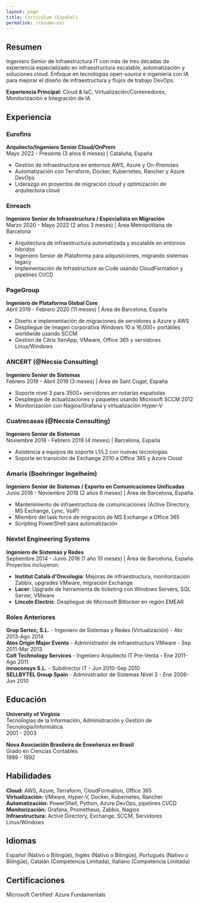```yaml
---
layout: page
title: Currículum (Español)
permalink: /resume-es/
---
```


## Resumen
Ingeniero Senior de Infraestructura IT con más de tres décadas de experiencia especializado en infraestructura escalable, automatización y soluciones cloud. Enfoque en tecnologías open-source e ingeniería con IA para mejorar el diseño de infraestructura y flujos de trabajo DevOps.

**Experiencia Principal:** Cloud & IaC, Virtualización/Contenedores, Monitorización e Integración de IA

## Experiencia

### Eurofins
**Arquitecto/Ingeniero Senior Cloud/OnPrem**  
Mayo 2022 - Presente (3 años 6 meses) | Cataluña, España  
- Gestión de infraestructura en entornos AWS, Azure y On-Premises
- Automatización con Terraform, Docker, Kubernetes, Rancher y Azure DevOps
- Liderazgo en proyectos de migración cloud y optimización de arquitectura cloud

### Enreach
**Ingeniero Senior de Infraestructura / Especialista en Migración**  
Marzo 2020 - Mayo 2022 (2 años 3 meses) | Área Metropolitana de Barcelona  
- Arquitectura de infraestructura automatizada y escalable en entornos híbridos
- Ingeniero Senior de Plataforma para adquisiciones, migrando sistemas legacy
- Implementación de Infrastructure as Code usando CloudFormation y pipelines CI/CD

### PageGroup
**Ingeniero de Plataforma Global Core**  
Abril 2019 - Febrero 2020 (11 meses) | Área de Barcelona, España  
- Diseño e implementación de migraciones de servidores a Azure y AWS
- Despliegue de imagen corporativa Windows 10 a 16,000+ portátiles worldwide usando SCCM
- Gestión de Citrix XenApp, VMware, Office 365 y servidores Linux/Windows

### ANCERT (@Necsia Consulting)
**Ingeniero Senior de Sistemas**  
Febrero 2019 - Abril 2019 (3 meses) | Área de Sant Cugat, España  
- Soporte nivel 3 para 3500+ servidores en notarías españolas
- Despliegue de actualizaciones y paquetes usando Microsoft SCCM 2012
- Monitorización con Nagios/Grafana y virtualización Hyper-V

### Cuatrecasas (@Necsia Consulting)
**Ingeniero Senior de Sistemas**  
Noviembre 2018 - Febrero 2019 (4 meses) | Barcelona, España  
- Asistencia a equipos de soporte L1/L2 con nuevas tecnologías
- Soporte en transición de Exchange 2010 a Office 365 y Azure Cloud

### Amaris (Boehringer Ingelheim)
**Ingeniero Senior de Sistemas / Experto en Comunicaciones Unificadas**  
Junio 2016 - Noviembre 2018 (2 años 6 meses) | Área de Barcelona, España  
- Mantenimiento de infraestructura de comunicaciones (Active Directory, MS Exchange, Lync, VoIP)
- Miembro del task force de migración de MS Exchange a Office 365
- Scripting PowerShell para automatización

### Nextel Engineering Systems
**Ingeniero de Sistemas y Redes**  
Septiembre 2014 - Junio 2016 (1 año 10 meses) | Área de Barcelona, España  
Proyectos incluyeron:
- **Institut Català d'Oncologia**: Mejoras de infraestructura, monitorización Zabbix, upgrades VMware, migración Exchange
- **Lacer**: Upgrade de herramienta de ticketing con Windows Servers, SQL Server, VMware
- **Lincoln Electric**: Despliegue de Microsoft Bitlocker en región EMEAR

### Roles Anteriores
**Grup Sertec, S.L.** - Ingeniero de Sistemas y Redes (Virtualización) - Abr 2013-Ago 2014  
**Atos Origin Major Events** - Administrador de Infraestructura VMware - Sep 2011-Mar 2013  
**Colt Technology Services** - Ingeniero Arquitecto IT Pre-Venta - Ene 2011-Ago 2011  
**innoconsys S.L.** - Subdirector IT - Jun 2010-Sep 2010  
**SELLBYTEL Group Spain** - Administrador de Sistemas Nivel 3 - Ene 2006-Jun 2010

## Educación
**University of Virginia**  
Tecnologías de la Información, Administración y Gestión de Tecnología/Informática  
2001 - 2003

**Nova Asociación Brasileira de Enseñanza en Brasil**  
Grado en Ciencias Contables  
1989 - 1992

## Habilidades
**Cloud:** AWS, Azure, Terraform, CloudFormation, Office 365  
**Virtualización:** VMware, Hyper-V, Docker, Kubernetes, Rancher  
**Automatización:** PowerShell, Python, Azure DevOps, pipelines CI/CD  
**Monitorización:** Grafana, Prometheus, Zabbix, Nagios  
**Infraestructura:** Active Directory, Exchange, SCCM, Servidores Linux/Windows

## Idiomas
Español (Nativo o Bilingüe), Inglés (Nativo o Bilingüe), Portugués (Nativo o Bilingüe), Catalán (Competencia Limitada), Italiano (Competencia Limitada)

## Certificaciones
Microsoft Certified: Azure Fundamentals